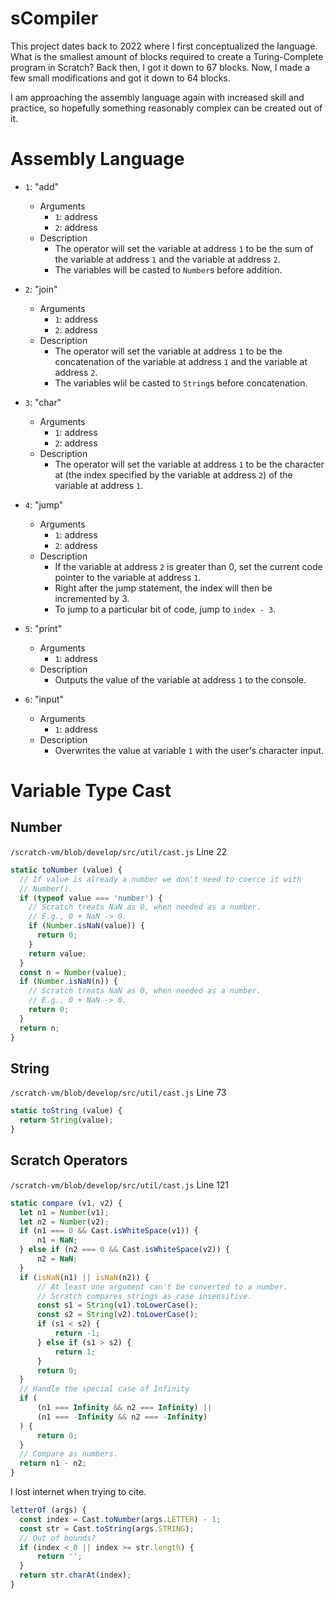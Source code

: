 # sCompiler

This project dates back to 2022 where I first conceptualized the language. What is the smallest amount of blocks required to create a Turing-Complete program in Scratch? Back then, I got it down to 67 blocks. Now, I made a few small modifications and got it down to 64 blocks.

I am approaching the assembly language again with increased skill and practice, so hopefully something reasonably complex can be created out of it.

# Assembly Language

- `1`: "add"
  - Arguments
    - `1`: address
    - `2`: address
  - Description
    - The operator will set the variable at address `1` to be the sum of the variable at address `1` and the variable at address `2`.
    - The variables will be casted to `Number`s before addition.
    
- `2`: "join"
  - Arguments
    - `1`: address
    - `2`: address
  - Description
    - The operator will set the variable at address `1` to be the concatenation of the variable at address `1` and the variable at address `2`.
    - The variables wlil be casted to `String`s before concatenation.
    
- `3`: "char"
  - Arguments
    - `1`: address
    - `2`: address
  - Description
    - The operator will set the variable at address `1` to be the character at (the index specified by the variable at address `2`) of the variable at address `1`.
    
- `4`: "jump"
  - Arguments
    - `1`: address
    - `2`: address
  - Description
    - If the variable at address `2` is greater than 0, set the current code pointer to the variable at address `1`.
    - Right after the jump statement, the index will then be incremented by 3.
    - To jump to a particular bit of code, jump to `index - 3`.
    
- `5`: "print"
  - Arguments
    - `1`: address
  - Description
    - Outputs the value of the variable at address `1` to the console.
    
- `6`: "input"
  - Arguments
    - `1`: address
  - Description
    - Overwrites the value at variable `1` with the user's character input.
  

# Variable Type Cast

## Number

`/scratch-vm/blob/develop/src/util/cast.js` Line 22
```js
static toNumber (value) {
  // If value is already a number we don't need to coerce it with
  // Number().
  if (typeof value === 'number') {
    // Scratch treats NaN as 0, when needed as a number.
    // E.g., 0 + NaN -> 0.
    if (Number.isNaN(value)) {
      return 0;
    }
    return value;
  }
  const n = Number(value);
  if (Number.isNaN(n)) {
    // Scratch treats NaN as 0, when needed as a number.
    // E.g., 0 + NaN -> 0.
    return 0;
  }
  return n;
}
```

## String

`/scratch-vm/blob/develop/src/util/cast.js` Line 73
```js
static toString (value) {
  return String(value);
}
```

## Scratch Operators

`/scratch-vm/blob/develop/src/util/cast.js` Line 121
```js
static compare (v1, v2) {
  let n1 = Number(v1);
  let n2 = Number(v2);
  if (n1 === 0 && Cast.isWhiteSpace(v1)) {
      n1 = NaN;
  } else if (n2 === 0 && Cast.isWhiteSpace(v2)) {
      n2 = NaN;
  }
  if (isNaN(n1) || isNaN(n2)) {
      // At least one argument can't be converted to a number.
      // Scratch compares strings as case insensitive.
      const s1 = String(v1).toLowerCase();
      const s2 = String(v2).toLowerCase();
      if (s1 < s2) {
          return -1;
      } else if (s1 > s2) {
          return 1;
      }
      return 0;
  }
  // Handle the special case of Infinity
  if (
      (n1 === Infinity && n2 === Infinity) ||
      (n1 === -Infinity && n2 === -Infinity)
  ) {
      return 0;
  }
  // Compare as numbers.
  return n1 - n2;
}
```

I lost internet when trying to cite.
```js
letterOf (args) {
  const index = Cast.toNumber(args.LETTER) - 1;
  const str = Cast.toString(args.STRING);
  // Out of bounds?
  if (index < 0 || index >= str.length) {
      return '';
  }
  return str.charAt(index);
}
```